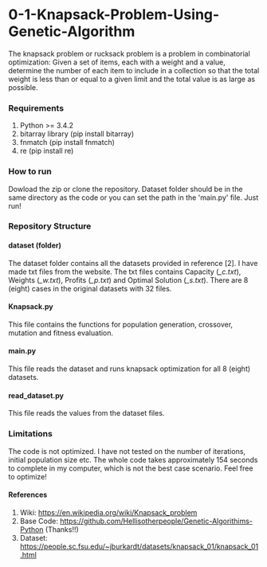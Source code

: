 # 0-1-Knapsack-Problem-Using-Genetic-Algorithm
The knapsack problem or rucksack problem is a problem in combinatorial optimization: Given a set of items, each with a weight and a value, determine the number of each item to include in a collection so that the total weight is less than or equal to a given limit and the total value is as large as possible.
### Requirements
1. Python >= 3.4.2 
2. bitarray library (pip install bitarray) 
3. fnmatch (pip install fnmatch) 
4. re (pip install re)
### How to run
Dowload the zip or clone the repository. Dataset folder should be in the same directory as the code or you can set the path in the 'main.py' file. Just run!
### Repository Structure
#### dataset (folder)
The dataset folder contains all the datasets provided in reference [2]. I have made txt files from the website. The txt files contains Capacity (*_c.txt*), Weights (*_w.txt*), Profits (*_p.txt*) and Optimal Solution (*_s.txt*). There are 8 (eight) cases in the original datasets with 32 files.
#### Knapsack.py
This file contains the functions for population generation, crossover, mutation and fitness evaluation.  
#### main.py
This file reads the dataset and runs knapsack optimization for all 8 (eight) datasets.
#### read_dataset.py
This file reads the values from the dataset files.
### Limitations
The code is not optimized. I have not tested on the number of iterations, initial population size etc. The whole code takes approximately 154 seconds to complete in my computer, which is not the best case scenario. Feel free to optimize! 
#### References
1. Wiki: https://en.wikipedia.org/wiki/Knapsack_problem
2. Base Code: https://github.com/Hellisotherpeople/Genetic-Algorithims-Python (Thanks!!)
3. Dataset: https://people.sc.fsu.edu/~jburkardt/datasets/knapsack_01/knapsack_01.html
